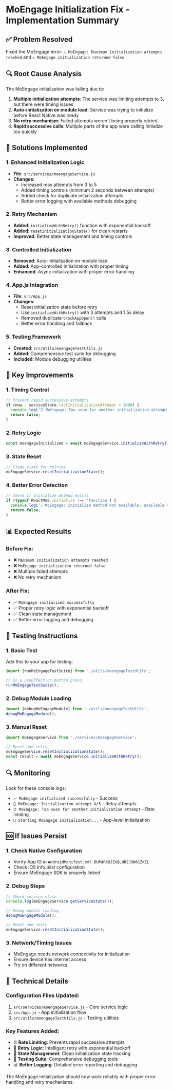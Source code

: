 # MoEngage Initialization Fix - Implementation Summary

## ✅ **Problem Resolved**
Fixed the MoEngage error: `⚠️ MoEngage: Maximum initialization attempts reached` and `⚠️ MoEngage initialization returned false`

## 🔍 **Root Cause Analysis**

The MoEngage initialization was failing due to:

1. **Multiple initialization attempts**: The service was limiting attempts to 3, but there were timing issues
2. **Auto-initialization on module load**: Service was trying to initialize before React Native was ready
3. **No retry mechanism**: Failed attempts weren't being properly retried
4. **Rapid successive calls**: Multiple parts of the app were calling initialize too quickly

## 🔧 **Solutions Implemented**

### **1. Enhanced Initialization Logic**
- **File**: `src/services/moengageService.js`
- **Changes**:
  - Increased max attempts from 3 to 5
  - Added timing controls (minimum 2 seconds between attempts)
  - Added check for duplicate initialization attempts
  - Better error logging with available methods debugging

### **2. Retry Mechanism**
- **Added**: `initializeWithRetry()` function with exponential backoff
- **Added**: `resetInitializationState()` for clean restarts
- **Improved**: Better state management and timing controls

### **3. Controlled Initialization**
- **Removed**: Auto-initialization on module load
- **Added**: App-controlled initialization with proper timing
- **Enhanced**: Async initialization with proper error handling

### **4. App.js Integration**
- **File**: `src/App.js`
- **Changes**:
  - Reset initialization state before retry
  - Use `initializeWithRetry()` with 3 attempts and 1.5s delay
  - Removed duplicate `trackAppOpen()` calls
  - Better error handling and fallback

### **5. Testing Framework**
- **Created**: `src/utils/moengageTestUtils.js`
- **Added**: Comprehensive test suite for debugging
- **Included**: Module debugging utilities

## 🚀 **Key Improvements**

### **1. Timing Control**
```javascript
// Prevent rapid successive attempts
if (now - serviceState.lastInitializationAttempt < 2000) {
  console.log('⏰ MoEngage: Too soon for another initialization attempt');
  return false;
}
```

### **2. Retry Logic**
```javascript
const moengageInitialized = await moEngageService.initializeWithRetry(3, 1500);
```

### **3. State Reset**
```javascript
// Clean slate for retries
moEngageService.resetInitializationState();
```

### **4. Better Error Detection**
```javascript
// Check if initialize method exists
if (typeof ReactMoE.initialize !== 'function') {
  console.log('⚠️ MoEngage: initialize method not available, available methods:', Object.keys(ReactMoE));
  return false;
}
```

## 📊 **Expected Results**

### **Before Fix**:
- ❌ `Maximum initialization attempts reached`
- ❌ `MoEngage initialization returned false`
- ❌ Multiple failed attempts
- ❌ No retry mechanism

### **After Fix**:
- ✅ `MoEngage initialized successfully`
- ✅ Proper retry logic with exponential backoff
- ✅ Clean state management
- ✅ Better error logging and debugging

## 🧪 **Testing Instructions**

### **1. Basic Test**
Add this to your app for testing:
```javascript
import {runMoEngageTestSuite} from './utils/moengageTestUtils';

// In a useEffect or button press:
runMoEngageTestSuite();
```

### **2. Debug Module Loading**
```javascript
import {debugMoEngageModule} from './utils/moengageTestUtils';
debugMoEngageModule();
```

### **3. Manual Reset**
```javascript
import moEngageService from './services/moengageService';

// Reset and retry
moEngageService.resetInitializationState();
const result = await moEngageService.initializeWithRetry();
```

## 🔍 **Monitoring**

Look for these console logs:
- `✅ MoEngage initialized successfully` - Success
- `🔄 MoEngage: Initialization attempt X/5` - Retry attempts
- `⏰ MoEngage: Too soon for another initialization attempt` - Rate limiting
- `🚀 Starting MoEngage initialization...` - App-level initialization

## 🆘 **If Issues Persist**

### **1. Check Native Configuration**
- Verify App ID in `AndroidManifest.xml`: `BUP4RKUJZXQL8R2J9N61ZKEL`
- Check iOS Info.plist configuration
- Ensure MoEngage SDK is properly linked

### **2. Debug Steps**
```javascript
// Check service state
console.log(moEngageService.getServiceState());

// Debug module loading
debugMoEngageModule();

// Reset and retry
moEngageService.resetInitializationState();
```

### **3. Network/Timing Issues**
- MoEngage needs network connectivity for initialization
- Ensure device has internet access
- Try on different networks

## 📝 **Technical Details**

### **Configuration Files Updated**:
1. `src/services/moengageService.js` - Core service logic
2. `src/App.js` - App initialization flow
3. `src/utils/moengageTestUtils.js` - Testing utilities

### **Key Features Added**:
- ⏰ **Rate Limiting**: Prevents rapid successive attempts
- 🔄 **Retry Logic**: Intelligent retry with exponential backoff
- 🔧 **State Management**: Clean initialization state tracking
- 🧪 **Testing Suite**: Comprehensive debugging tools
- 📊 **Better Logging**: Detailed error reporting and debugging

The MoEngage initialization should now work reliably with proper error handling and retry mechanisms.

